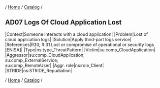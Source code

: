 / [Home](/acctp/) / [Catalog](/acctp/catalog/) /

## AD07 Logs Of Cloud Application Lost

|Context|Someone interacts with a cloud application|
|Problem|Lost of cloud application logs|
|Solution|Apply third-part logs service|
|References|R30, R.31 Lost or compromise of operational or security logs [ENISA]|
|Type|ns:type_ThreatPattern|
|Victim|su:comp_CloudApplication|
|Aggressor|su:comp_CloudApplication;<br /> su:comp_ExternalService;<br /> su:comp_RemoteUser|
|Aggr. role|ns:role_Client|
|STRIDE|ns:STRIDE_Repudiation|

/ [Home](/acctp/) / [Catalog](/acctp/catalog/) /
